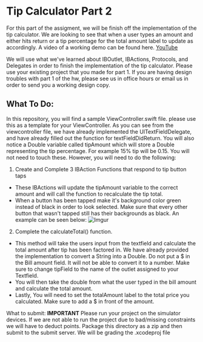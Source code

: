 # Tip Calculator Part 2

For this part of the assigment, we will be finish off the implementation of the tip calculator. We are looking to see that when a user types an amount and either hits return or a tip percentage for the total amount label to update as accordingly. A video of a working demo can be found here. [YouTube](https://youtu.be/_tIYuO9cUxQ)

We will use what we've learned about IBOutlet, IBActions, Protocols, and Delegates in order to finish the implementation of the tip calculator. Please use your existing project that you made for part 1. If you are having design troubles with part 1 of the hw, please see us in office hours or email us in order to send you a working design copy.

## What To Do:
In this repository, you will find a sample ViewController.swift file. please use this as a template for your ViewController. As you can see from the viewcontroller file, we have already implemented the UITextFieldDelegate, and have already filled out the function for textFieldDidReturn. You will also notice a Double variable called tipAmount which will store a Double representing the tip percentage. For example 15% tip will be 0.15. You will not need to touch these. However, you will need to do the following:
1. Create and Complete 3 IBAction Functions that respond to tip button taps
* These IBActions will update the tipAmount variable to the correct amount and will call the function to recalculate the tip total.
* When a button has been tapped make it's background color green instead of black in order to look selected. Make sure that every other button that wasn't tapped still has their backgrounds as black. An example can be seen below: ![Imgur](https://i.imgur.com/sgKQ99f.png)
2. Complete the calculateTotal() function.
* This method will take the users input from the textfield and calculate the total amount after tip has been factored in. We have already provided the implementation to convert a String into a Double. Do not put a $ in the Bill amount field. It will not be able to convert it to a number. Make sure to change tipField to the name of the outlet assigned to your Textfield.
* You will then take the double from what the user typed in the bill amount and calculate the total amount.
* Lastly, You will need to set the totalAmount label to the total price you calculated. Make sure to add a $ in front of the amount. 

What to submit:
**IMPORTANT** Please run your project on the simulator devices. If we are not able to run the project due to bad/missing constraints we will have to deduct points.
Package this directory as a zip and then submit to the submit server.
We will be grading the .xcodeproj file
